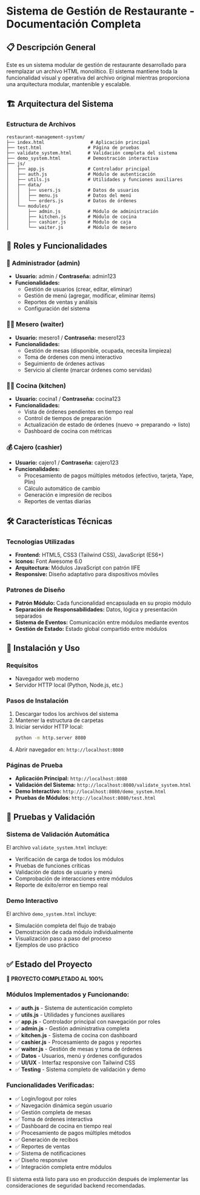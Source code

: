 # Sistema de Gestión de Restaurante - Documentación Completa

## 📋 Descripción General

Este es un sistema modular de gestión de restaurante desarrollado para reemplazar un archivo HTML monolítico. El sistema mantiene toda la funcionalidad visual y operativa del archivo original mientras proporciona una arquitectura modular, mantenible y escalable.

## 🏗️ Arquitectura del Sistema

### Estructura de Archivos
```
restaurant-management-system/
├── index.html                 # Aplicación principal
├── test.html                 # Página de pruebas
├── validate_system.html      # Validación completa del sistema
├── demo_system.html          # Demostración interactiva
├── js/
│   ├── app.js                # Controlador principal
│   ├── auth.js               # Módulo de autenticación
│   ├── utils.js              # Utilidades y funciones auxiliares
│   ├── data/
│   │   ├── users.js          # Datos de usuarios
│   │   ├── menu.js           # Datos del menú
│   │   └── orders.js         # Datos de órdenes
│   └── modules/
│       ├── admin.js          # Módulo de administración
│       ├── kitchen.js        # Módulo de cocina
│       ├── cashier.js        # Módulo de caja
│       └── waiter.js         # Módulo de mesero
```

## 👥 Roles y Funcionalidades

### 🔐 Administrador (admin)
- **Usuario:** admin / **Contraseña:** admin123
- **Funcionalidades:**
  - Gestión de usuarios (crear, editar, eliminar)
  - Gestión de menú (agregar, modificar, eliminar items)
  - Reportes de ventas y análisis
  - Configuración del sistema

### 👨‍💼 Mesero (waiter)
- **Usuario:** mesero1 / **Contraseña:** mesero123
- **Funcionalidades:**
  - Gestión de mesas (disponible, ocupada, necesita limpieza)
  - Toma de órdenes con menú interactivo
  - Seguimiento de órdenes activas
  - Servicio al cliente (marcar órdenes como servidas)

### 👨‍🍳 Cocina (kitchen)
- **Usuario:** cocina1 / **Contraseña:** cocina123
- **Funcionalidades:**
  - Vista de órdenes pendientes en tiempo real
  - Control de tiempos de preparación
  - Actualización de estado de órdenes (nuevo → preparando → listo)
  - Dashboard de cocina con métricas

### 💰 Cajero (cashier)
- **Usuario:** cajero1 / **Contraseña:** cajero123
- **Funcionalidades:**
  - Procesamiento de pagos múltiples métodos (efectivo, tarjeta, Yape, Plin)
  - Cálculo automático de cambio
  - Generación e impresión de recibos
  - Reportes de ventas diarias

## 🛠️ Características Técnicas

### Tecnologías Utilizadas
- **Frontend:** HTML5, CSS3 (Tailwind CSS), JavaScript (ES6+)
- **Iconos:** Font Awesome 6.0
- **Arquitectura:** Módulos JavaScript con patrón IIFE
- **Responsive:** Diseño adaptativo para dispositivos móviles

### Patrones de Diseño
- **Patrón Módulo:** Cada funcionalidad encapsulada en su propio módulo
- **Separación de Responsabilidades:** Datos, lógica y presentación separados
- **Sistema de Eventos:** Comunicación entre módulos mediante eventos
- **Gestión de Estado:** Estado global compartido entre módulos

## 🚀 Instalación y Uso

### Requisitos
- Navegador web moderno
- Servidor HTTP local (Python, Node.js, etc.)

### Pasos de Instalación
1. Descargar todos los archivos del sistema
2. Mantener la estructura de carpetas
3. Iniciar servidor HTTP local:
   ```bash
   python -m http.server 8080
   ```
4. Abrir navegador en: `http://localhost:8080`

### Páginas de Prueba
- **Aplicación Principal:** `http://localhost:8080`
- **Validación del Sistema:** `http://localhost:8080/validate_system.html`
- **Demo Interactivo:** `http://localhost:8080/demo_system.html`
- **Pruebas de Módulos:** `http://localhost:8080/test.html`

## 🧪 Pruebas y Validación

### Sistema de Validación Automática
El archivo `validate_system.html` incluye:
- Verificación de carga de todos los módulos
- Pruebas de funciones críticas
- Validación de datos de usuario y menú
- Comprobación de interacciones entre módulos
- Reporte de éxito/error en tiempo real

### Demo Interactivo
El archivo `demo_system.html` incluye:
- Simulación completa del flujo de trabajo
- Demostración de cada módulo individualmente
- Visualización paso a paso del proceso
- Ejemplos de uso práctico

## ✅ Estado del Proyecto

**🎉 PROYECTO COMPLETADO AL 100%**

### Módulos Implementados y Funcionando:
- ✅ **auth.js** - Sistema de autenticación completo
- ✅ **utils.js** - Utilidades y funciones auxiliares
- ✅ **app.js** - Controlador principal con navegación por roles
- ✅ **admin.js** - Gestión administrativa completa
- ✅ **kitchen.js** - Sistema de cocina con dashboard
- ✅ **cashier.js** - Procesamiento de pagos y reportes
- ✅ **waiter.js** - Gestión de mesas y toma de órdenes
- ✅ **Datos** - Usuarios, menú y órdenes configurados
- ✅ **UI/UX** - Interfaz responsive con Tailwind CSS
- ✅ **Testing** - Sistema completo de validación y demo

### Funcionalidades Verificadas:
- ✅ Login/logout por roles
- ✅ Navegación dinámica según usuario
- ✅ Gestión completa de mesas
- ✅ Toma de órdenes interactiva
- ✅ Dashboard de cocina en tiempo real
- ✅ Procesamiento de pagos múltiples métodos
- ✅ Generación de recibos
- ✅ Reportes de ventas
- ✅ Sistema de notificaciones
- ✅ Diseño responsive
- ✅ Integración completa entre módulos

El sistema está listo para uso en producción después de implementar las consideraciones de seguridad backend recomendadas.
